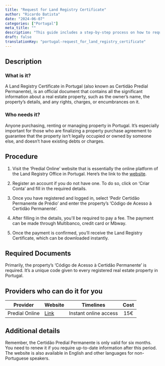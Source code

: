 ```yaml
---
title: "Request for Land Registry Certificate"
author: "Ricardo Batista"
date: "2024-06-07"
categories: ["Portugal"]
meta_title: ""
description: "This guide includes a step-by-step process on how to request a Land Registry Certificate in Portugal."
draft: false
translationKey: "portugal-request_for_land_registry_certificate"
---
```


## Description

### What is it?
A Land Registry Certificate in Portugal (also known as Certidão Predial Permanente), is an official document that contains all the significant information about a real estate property, such as the owner’s name, the property’s details, and any rights, charges, or encumbrances on it. 

### Who needs it?
Anyone purchasing, renting or managing property in Portugal. It’s especially important for those who are finalizing a property purchase agreement to guarantee that the property isn’t legally occupied or owned by someone else, and doesn’t have existing debts or charges.

## Procedure

1. Visit the ‘Predial Online’ website that is essentially the online platform of the Land Registry Office in Portugal. Here’s the link to the [website](https://www.predialonline.pt/PredialOnline/).

2. Register an account if you do not have one. To do so, click on ‘Criar Conta’ and fill in the required details.

3. Once you have registered and logged in, select ‘Pedir Certidão Permanente de Prédio’ and enter the property’s ‘Código de Acesso à Certidão Permanente’.

4. After filling in the details, you'll be required to pay a fee. The payment can be made through Multibanco, credit card or Mbway.

5. Once the payment is confirmed, you’ll receive the Land Registry Certificate, which can be downloaded instantly.

## Required Documents

Primarily, the property’s ‘Código de Acesso à Certidão Permanente’ is required. It’s a unique code given to every registered real estate property in Portugal.

## Providers who can do it for you

| Provider        |     Website                                      |     Timelines           |       Cost             |
| --------------- | ---------------                                  |  :-------------:        | :-------------:        |
| Predial Online  |  [Link](https://www.predialonline.pt/PredialOnline/) |      Instant online access |        15€            |

## Additional details
Remember, the Certidão Predial Permanente is only valid for six months. You need to renew it if you require up-to-date information after this period.
The website is also available in English and other languages for non-Portuguese speakers.
